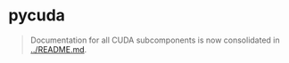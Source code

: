 # pycuda

> Documentation for all CUDA subcomponents is now consolidated in [../README.md](../README.md).

<!-- --- Footer --- -->
<!--
 File location diagram:
 jetc/                          <- Main project folder
 ├── buildx/                    <- Build system and scripts
 │   └── build/                 <- Build stages directory
 │       └── 01-04-cuda/        <- Parent directory
 │           └── 005-pycuda/    <- Current directory
 │               └── README.md  <- THIS FILE
 └── ...                        <- Other project files

 Description: README for PyCUDA stage (Marked for deletion).
 Author: Mr K / GitHub Copilot
 COMMIT-TRACKING: UUID-20250425-080000-42595D
-->
